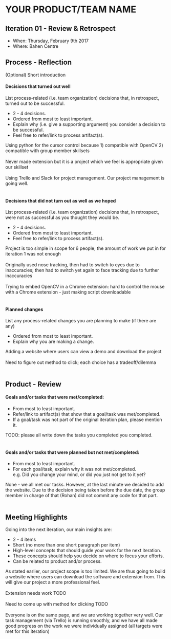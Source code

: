 # YOUR PRODUCT/TEAM NAME

## Iteration 01 - Review & Retrospect

 * When: Thursday, February 9th 2017
 * Where: Bahen Centre

## Process - Reflection

(Optional) Short introduction

#### Decisions that turned out well

List process-related (i.e. team organization) decisions that, in retrospect, turned out to be successful.

 * 2 - 4 decisions.
 * Ordered from most to least important.
 * Explain why (i.e. give a supporting argument) you consider a decision to be successful.
 * Feel free to refer/link to process artifact(s).
 
Using python for the cursor control because 1) compatible with OpenCV 2) compatible with group member skillsets<br><br>
Never made extension but it is a project which we feel is appropriate given our skillset<br><br>
Using Trello and Slack for project management. Our project management is going well.<br><br>


#### Decisions that did not turn out as well as we hoped

List process-related (i.e. team organization) decisions that, in retrospect, were not as successful as you thought they would be.

 * 2 - 4 decisions.
 * Ordered from most to least important.
 * Feel free to refer/link to process artifact(s).

Project is too simple in scope for 6 people; the amount of work we put in for iteration 1 was not enough <br><br>
Originally used nose tracking, then had to switch to eyes due to inaccuracies; then had to switch yet again to face tracking due to further inaccuracies <br><br>
Trying to embed OpenCV in a Chrome extension: hard to control the mouse with a Chrome extension - just making script downloadable <br><br>


#### Planned changes

List any process-related changes you are planning to make (if there are any)

 * Ordered from most to least important.
 * Explain why you are making a change.

Adding a website where users can view a demo and download the project <br><br>
Need to figure out method to click; each choice has a tradeoff/dilemma <br><br>

## Product - Review

#### Goals and/or tasks that were met/completed:

 * From most to least important.
 * Refer/link to artifact(s) that show that a goal/task was met/completed.
 * If a goal/task was not part of the original iteration plan, please mention it.
 
TODO: please all write down the tasks you completed you completed. <br><br>

#### Goals and/or tasks that were planned but not met/completed:

 * From most to least important.
 * For each goal/task, explain why it was not met/completed.      
   e.g. Did you change your mind, or did you just not get to it yet?

None - we all met our tasks. However, at the last minute we decided to add the website. Due to the decision being taken before the due date, the group member in charge of that (Rohan) did not commit any code for that part.<br><br>


## Meeting Highlights

Going into the next iteration, our main insights are:

 * 2 - 4 items
 * Short (no more than one short paragraph per item)
 * High-level concepts that should guide your work for the next iteration.
 * These concepts should help you decide on where to focus your efforts.
 * Can be related to product and/or process.


As stated earlier, our project scope is too limited. We are thus going to build a website where users can download the software and extension from. This will give our project a more professional feel.<br><br>
Extension needs work TODO <br><br>
Need to come up with method for clicking TODO<br><br>
Everyone is on the same page, and we are working together very well. Our task management (via Trello) is running smoothly, and we have all made good progress on the work we were individually assigned (all targets were met for this iteration) <br><br>
<trello board here> <br><br>

